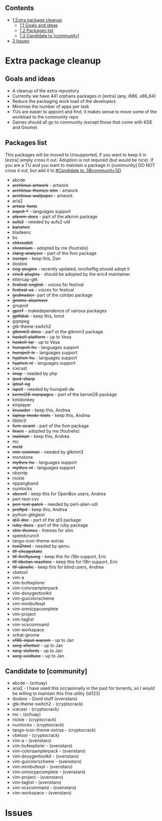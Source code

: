 ## Contents

*   [1 Extra package cleanup](#Extra_package_cleanup)
    *   [1.1 Goals and ideas](#Goals_and_ideas)
    *   [1.2 Packages list](#Packages_list)
    *   [1.3 Candidate to [community]](#Candidate_to_.5Bcommunity.5D)
*   [2 Issues](#Issues)

# Extra package cleanup

## Goals and ideas

*   A cleanup of the extra repository
*   Currently we have 441 orphans packages in [extra] (any, i686, x86_64)
*   Reduce the packaging work load of the developers
*   Minimise the number of apps per task
*   TUs are easier to appoint and find, it makes sense to move some of the workload to the community repo
*   Games should all go to community (except those that come with KDE and Gnome)

## Packages list

This packages will be moved to Unsupported, if you want to keep it in [extra] simply cross it out. Adoption is not required (but would be nice). If you are a TU and you want to maintain a package in [community] DO NOT cross it out, but add it to [#Candidate to .5Bcommunity.5D](#Candidate_to_.5Bcommunity.5D)

*   abcde
*   ~~archlinux-artwork~~ - artwork
*   ~~archlinux-themes-slim~~ - artwork
*   ~~archlinux-wallpaper~~ - artwork
*   aria2
*   ~~artwiz-fonts~~
*   ~~aspell-*~~ - languages support
*   ~~atkmm-docs~~ - part of the atkmm package
*   ~~aufs2~~ - needed by aufs2-util
*   ~~banshee~~
*   bladeenc
*   bs
*   ~~chkrootkit~~
*   ~~chromium~~ - adopted by me (foutrelis)
*   ~~clang-analyzer~~ - part of the llvm package
*   ~~cscope~~ - keep this, Dan
*   dosbox
*   ~~eog-plugins~~ - recently updated, ioni/heftig should adopt it
*   ~~eric4-plugins~~ - should be adopted by the eric4 maintainer.
*   ettercap-gtk
*   ~~festival-english~~ - voices for festival
*   ~~festival-us~~ - voices for festival
*   ~~gcdmaster~~- part of the cdrdao package
*   ~~gnome-alsamixer~~
*   gnupod
*   ~~gperf~~ - makedependence of various packages
*   ~~gptfdisk~~ - keep this, Ionut
*   gqmpeg
*   gtk-theme-switch2
*   ~~gtkmm3-docs~~ - parf ot the gtkmm3 package
*   ~~haskell-platform~~ - up to Vesa
*   ~~haskell-tar~~ - up to Vesa
*   ~~hunspell-hu~~ - languages support
*   ~~hunspell-ln~~ - languages support
*   ~~hyphen-hu~~ - languages support
*   ~~hyphen-nl~~ - languages support
*   icecast
*   ~~imap~~ - needed by php
*   ~~ipod-sharp~~
*   ~~iptraf-ng~~
*   ~~ispell~~ - needed by hunspell-de
*   ~~kernel26-manpages~~ - part of the kernel26 package
*   kmldonkey
*   kmplayer
*   ~~krusader~~ - keep this, Andrea
*   ~~laptop-mode-tools~~ - keep this, Andrea
*   libbtctl
*   ~~llvm-ocaml~~ - part of the llvm package
*   ~~ltrace~~ - adopted by me (foutrelis)
*   ~~mailman~~ - keep this, Andrea
*   mc
*   ~~meld~~
*   ~~mm-common~~ - needed by gtkmm3
*   monotone
*   ~~mythes-hu~~ - languages support
*   ~~mythes-nl~~ - languages support
*   nbsmtp
*   nickle
*   nppangband
*   numlockx
*   ~~obconf~~ - keep this for OpenBox users, Andrea
*   perl-text-csv
*   ~~perl-text-patch~~ - needed by perl-alien-sdl
*   ~~proftpd~~ - keep this, Andrea
*   python-gtkglext
*   ~~qt3-doc~~ - part of the qt3 package
*   ~~ruby-docs~~ - part of the ruby package
*   ~~slim-themes~~ - themes for slim
*   speedcrunch
*   tango-icon-theme-extras
*   ~~texi2html~~ - needed by qemu
*   ~~ttf-cheapskate~~
*   ~~ttf-fireflysung~~ - keep this for i18n support, Eric
*   ~~ttf-tibetan-machine~~ - keep this for i18n support, Eric
*   ~~ttf-ubraille~~ - keep this for blind users, Andrea
*   vbetool
*   vim-a
*   vim-bufexplorer
*   vim-colorsamplerpack
*   vim-doxygentoolkit
*   vim-guicolorscheme
*   vim-minibufexpl
*   vim-omnicppcomplete
*   vim-project
*   vim-taglist
*   vim-vcscommand
*   vim-workspace
*   xchat-gnome
*   ~~xf86-input-wacom~~ - up to Jan
*   ~~xorg-xfontsel~~ - up to Jan
*   ~~xorg-xlsfonts~~ - up to Jan
*   ~~xorg-xvidtune~~ - up to Jan

## Candidate to [community]

*   abcde - (schuay)
*   aria2 - I have used this occasionally in the past for torrents, so I would be willing to maintain this fine utility (td123)
*   dosbox - Good stuff (svenstaro)
*   gtk-theme-switch2 - (cryptocrack)
*   icecast - (cryptocrack)
*   mc - (schuay)
*   nickle - (cryptocrack)
*   numlockx - (cryptocrack)
*   tango-icon-theme-extras - (cryptocrack)
*   vbetool - (cryptocrack)
*   vim-a - (svenstaro)
*   vim-bufexplorer - (svenstaro)
*   vim-colorsamplerpack - (svenstaro)
*   vim-doxygentoolkit - (svenstaro)
*   vim-guicolorscheme - (svenstaro)
*   vim-minibufexpl - (svenstaro)
*   vim-omnicppcomplete - (svenstaro)
*   vim-project - (svenstaro)
*   vim-taglist - (svenstaro)
*   vim-vcscommand - (svenstaro)
*   vim-workspace - (svenstaro)

# Issues